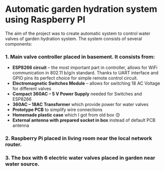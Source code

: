 # Automatic garden hydration system using Raspberry PI

The aim of the project was to create automatic system to control water valves of garden hydration system. The system consists of several components:

### 1.	**Main valve controller** placed in basement. It consists from:
  -	**ESP8266 circuit** – the most important part in controller, allows for WiFi communication in 802.11 b/g/n standard. Thanks to UART interface and GPIO pins its perfect choice for simple remote control circuit.
  -	**Electromagnetic Switches Module** – allows for switching 18 AC Voltage for different valves
  -	**Compact 360AC – 5 V Power Supply** needed for Switches and ESP8266
  - **360AC – 18AC Transformer** which provide power for water valves
  -	**Prototype PCB** to simplify wire connections
  -	**Homemade plastic case** which I got from old box 😊
  -	**External antenna with prepared socket in box** instead of default PCB antenna
### 2. **Raspberry Pi** placed in living room near the local network router.
### 3. **The box with 6 electric water valves** placed in garden near water source.
